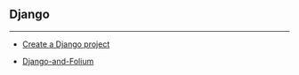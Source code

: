 ## Django
---------
* [Create a Django project](Create_Django_project/django_project.md)

* [Django-and-Folium](Django-and-Folium/Django-and-Folium.md)